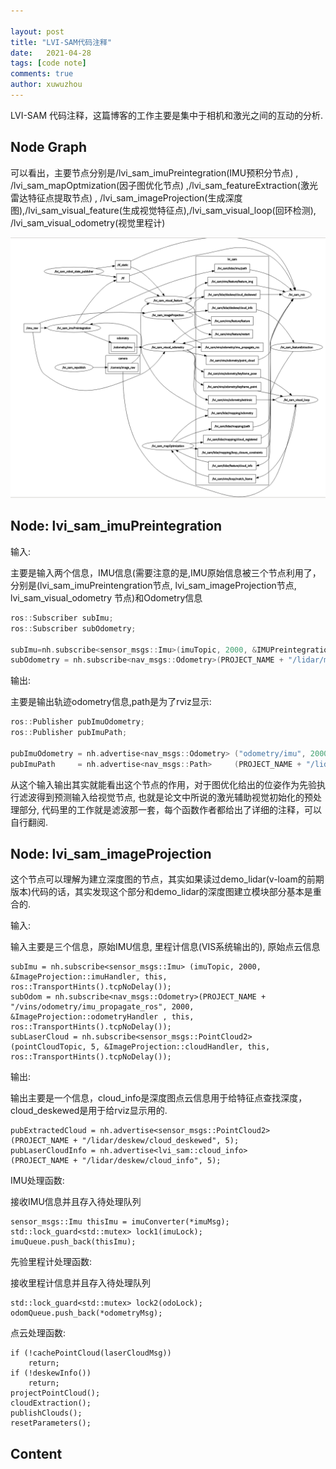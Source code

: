 ```yaml
---

layout: post
title: "LVI-SAM代码注释"
date:   2021-04-28
tags: [code note]
comments: true
author: xuwuzhou
---
```


LVI-SAM 代码注释，这篇博客的工作主要是集中于相机和激光之间的互动的分析.

<!-- more -->

## Node Graph

   可以看出，主要节点分别是/lvi_sam_imuPreintegration(IMU预积分节点) ,  /lvi_sam_mapOptmization(因子图优化节点) ,/lvi_sam_featureExtraction(激光雷达特征点提取节点) , /lvi_sam_imageProjection(生成深度图),/lvi_sam_visual_feature(生成视觉特征点),/lvi_sam_visual_loop(回环检测), /lvi_sam_visual_odometry(视觉里程计)

![LVI-SAM图片1](../images/LVI-SAM图片1.png)

## Node: lvi_sam_imuPreintegration

输入:

主要是输入两个信息，IMU信息(需要注意的是,IMU原始信息被三个节点利用了，分别是(lvi_sam_imuPreintengration节点, lvi_sam_imageProjection节点, lvi_sam_visual_odometry 节点)和Odometry信息

```c++
ros::Subscriber subImu;
ros::Subscriber subOdometry;

subImu=nh.subscribe<sensor_msgs::Imu>(imuTopic, 2000, &IMUPreintegration::imuHandler, this , ros::TransportHints().tcpNoDelay());
subOdometry = nh.subscribe<nav_msgs::Odometry>(PROJECT_NAME + "/lidar/mapping/odometry", 5, &IMUPreintegration::odometryHandler, this, ros::TransportHints().tcpNoDelay());

```

输出:

主要是输出轨迹odometry信息,path是为了rviz显示:


```c++
ros::Publisher pubImuOdometry;
ros::Publisher pubImuPath;

pubImuOdometry = nh.advertise<nav_msgs::Odometry> ("odometry/imu", 2000);
pubImuPath     = nh.advertise<nav_msgs::Path>     (PROJECT_NAME + "/lidar/imu/path", 1);
```

从这个输入输出其实就能看出这个节点的作用，对于图优化给出的位姿作为先验执行滤波得到预测输入给视觉节点, 也就是论文中所说的激光辅助视觉初始化的预处理部分, 代码里的工作就是滤波那一套，每个函数作者都给出了详细的注释，可以自行翻阅.

## Node: lvi_sam_imageProjection

   这个节点可以理解为建立深度图的节点，其实如果读过demo_lidar(v-loam的前期版本)代码的话，其实发现这个部分和demo_lidar的深度图建立模块部分基本是重合的.

输入:

输入主要是三个信息，原始IMU信息, 里程计信息(VIS系统输出的), 原始点云信息

```
subImu = nh.subscribe<sensor_msgs::Imu> (imuTopic, 2000, &ImageProjection::imuHandler, this, ros::TransportHints().tcpNoDelay());
subOdom = nh.subscribe<nav_msgs::Odometry>(PROJECT_NAME + "/vins/odometry/imu_propagate_ros", 2000, &ImageProjection::odometryHandler , this, ros::TransportHints().tcpNoDelay());
subLaserCloud = nh.subscribe<sensor_msgs::PointCloud2>(pointCloudTopic, 5, &ImageProjection::cloudHandler, this, ros::TransportHints().tcpNoDelay());
```

输出:

输出主要是一个信息，cloud_info是深度图点云信息用于给特征点查找深度，cloud_deskewed是用于给rviz显示用的.

```
pubExtractedCloud = nh.advertise<sensor_msgs::PointCloud2> (PROJECT_NAME + "/lidar/deskew/cloud_deskewed", 5);
pubLaserCloudInfo = nh.advertise<lvi_sam::cloud_info>      (PROJECT_NAME + "/lidar/deskew/cloud_info", 5);
```

IMU处理函数:

接收IMU信息并且存入待处理队列

```
sensor_msgs::Imu thisImu = imuConverter(*imuMsg);
std::lock_guard<std::mutex> lock1(imuLock);
imuQueue.push_back(thisImu);
```

先验里程计处理函数:

接收里程计信息并且存入待处理队列

```
std::lock_guard<std::mutex> lock2(odoLock);
odomQueue.push_back(*odometryMsg);
```

点云处理函数:

```
if (!cachePointCloud(laserCloudMsg))
    return;
if (!deskewInfo())
    return;
projectPointCloud();
cloudExtraction();
publishClouds();
resetParameters();
```



## Content 